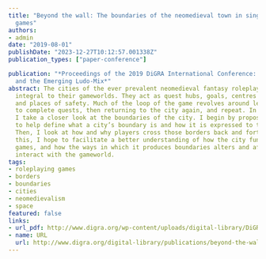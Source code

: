 ```yaml
---
title: "Beyond the wall: The boundaries of the neomedieval town in singleplayer roleplaying
  games"
authors:
- admin
date: "2019-08-01"
publishDate: "2023-12-27T10:12:57.001338Z"
publication_types: ["paper-conference"]

publication: "*Proceedings of the 2019 DiGRA International Conference: Game, Play
  and the Emerging Ludo-Mix*"
abstract: The cities of the ever prevalent neomedieval fantasy roleplaying game are
  integral to their gameworlds. They act as quest hubs, goals, centres for action
  and places of safety. Much of the loop of the game revolves around leaving the city
  to complete quests, then returning to the city again, and repeat. In this paper,
  I take a closer look at the boundaries of the city. I begin by proposing a model
  to help define what a city’s boundary is and how it is expressed to the player.
  Then, I look at how and why players cross those borders back and forth. Through
  this, I hope to facilitate a better understanding of how the city functions in roleplaying
  games, and how the ways in which it produces boundaries alters and affects how players
  interact with the gameworld.
tags:
- roleplaying games
- borders
- boundaries
- cities
- neomedievalism
- space
featured: false
links:
- url_pdf: http://www.digra.org/wp-content/uploads/digital-library/DiGRA_2019_paper_97.pdf
- name: URL
  url: http://www.digra.org/digital-library/publications/beyond-the-wall-the-boundaries-of-the-neomedieval-town-in-singleplayer-roleplaying-games/
---
```

